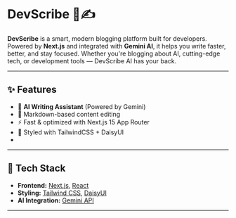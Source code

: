 # DevScribe  🧠✍️

**DevScribe** is a smart, modern blogging platform built for developers. Powered by **Next.js** and integrated with **Gemini AI**, it helps you write faster, better, and stay focused. Whether you're blogging about AI, cutting-edge tech, or development tools — DevScribe AI has your back.

---

## ✨ Features

- 🧠 **AI Writing Assistant** (Powered by Gemini)
- 📝 Markdown-based content editing
- ⚡ Fast & optimized with Next.js 15 App Router
- 🎨 Styled with TailwindCSS + DaisyUI
-

---

## 🚀 Tech Stack

- **Frontend:** [Next.js](https://nextjs.org/), [React](https://reactjs.org/)
- **Styling:** [Tailwind CSS](https://tailwindcss.com/), [DaisyUI](https://daisyui.com/)
- **AI Integration:** [Gemini API](https://deepmind.google/technologies/gemini/)


---



